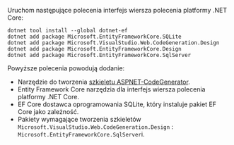 Uruchom następujące polecenia interfejs wiersza polecenia platformy .NET Core:

```dotnetcli
dotnet tool install --global dotnet-ef
dotnet add package Microsoft.EntityFrameworkCore.SQLite
dotnet add package Microsoft.VisualStudio.Web.CodeGeneration.Design
dotnet add package Microsoft.EntityFrameworkCore.Design
dotnet add package Microsoft.EntityFrameworkCore.SqlServer
```

Powyższe polecenia powodują dodanie:

* Narzędzie do tworzenia [szkieletu ASPNET-CodeGenerator](xref:fundamentals/tools/dotnet-aspnet-codegenerator).
* Entity Framework Core narzędzia dla interfejs wiersza polecenia platformy .NET Core.
* EF Core dostawca oprogramowania SQLite, który instaluje pakiet EF Core jako zależność.
* Pakiety wymagające tworzenia szkieletów `Microsoft.VisualStudio.Web.CodeGeneration.Design` : `Microsoft.EntityFrameworkCore.SqlServer`i.
